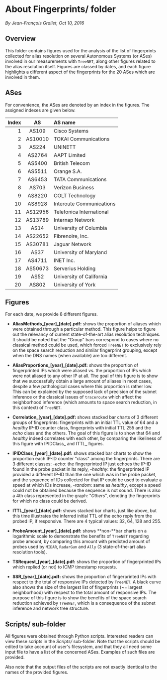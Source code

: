 # About Fingerprints/ folder

*By Jean-François Grailet, Oct 10, 2016*

## Overview

This folder contains figures used for the analysis of the list of fingerprints collected for alias resolution on several Autonomous Systems (or ASes) involved in our measurements with `TreeNET`, along other figures related to the alias resolution itself. Figures are classed by dates, and each figure highlights a different aspect of the fingerprints for the 20 ASes which are involved in them.

## ASes

For convenience, the ASes are denoted by an index in the figures. The assigned indexes are given below.

| Index |   AS    | AS name                  |
| ----: | :-----: | :----------------------- |
| 1     | AS109   | Cisco Systems            |
| 2     | AS10010 | TOKAI Communications     |
| 3     | AS224   | UNINETT                  |
| 4     | AS2764  | AAPT Limited             |
| 5     | AS5400  | British Telecom          |
| 6     | AS5511  | Orange S.A.              |
| 7     | AS6453  | TATA Communications      |
| 8     | AS703   | Verizon Business         |
| 9     | AS8220  | COLT Technology          |
| 10    | AS8928  | Interoute Communications |
| 11    | AS12956 | Telefonica International |
| 12    | AS13789 | Internap Network         |
| 13    | AS14    | University of Columbia   |
| 14    | AS22652 | Fibrenoire, Inc.         |
| 15    | AS30781 | Jaguar Network           |
| 16    | AS37    | University of Maryland   |
| 17    | AS4711  | INET Inc.                |
| 18    | AS50673 | Serverius Holding        |
| 19    | AS52    | University of California |
| 20    | AS802   | University of York       |

## Figures

For each date, we provide 8 different figures.

* **AliasMethods_\[year\]_\[date\].pdf:** shows the proportion of aliases which were obtained through a particular method. This figure helps to figure out the relevancy of current state-of-the-art alias resolution techniques. It should be noted that the "Group" bars correspond to cases where no classical method could be used, which forced `TreeNET` to exclusively rely on the space search reduction and similar fingerprint grouping, except when the DNS names (when available) are too different.

* **AliasProportions_\[year\]_\[date\].pdf:** shows the proportion of fingerprinted IPs which were aliased vs. the proportion of IPs which were not aliased to any other IP at all. The goal of this figure is to show that we successfully obtain a large amount of aliases in most cases, despite a few pathological cases where this proportion is rather low. This can be explained by the supposed lack of precision of the subnet inference or the classical issues of `traceroute` which affect the neighborhood inference (which amounts to space search reduction, in this context) of `TreeNET`.

* **Correlation_\[year\]_\[date\].pdf:** shows stacked bar charts of 3 different groups of fingerprints: fingerprints with an initial TTL value of 64 and a *healthy* IP-ID counter class, fingerprints with initial TTL 255 and the *echo* class and the others. The goal of this figure is to show that 64 and *healthy* indeed correlates with each other, by comparing the likeliness of this figure with IPIDClass_ and ITTL_ figures.

* **IPIDClass_\[year\]_\[date\].pdf:** shows stacked bar charts to show the proportion each IP-ID counter "class" among the fingerprints. There are 3 different classes:
  -*echo*: the fingerprinted IP just echoes the IP-ID found in the probe packet in its reply, 
  -*healthy*: the fingerprinted IP provided a different IP-ID than the one which was in the probe packet, and the sequence of IDs collected for that IP could be used to evaluate a speed at which IDs increase, 
  -*random*: same as *healthy*, except a speed could not be obtained because the sequence is not sound.
  There is also a 4th class represented in the graph: "*Others*", denoting the fingerprints for which no class could be derived.

* **ITTL_\[year\]_\[date\].pdf:** shows stacked bar charts, just like above, but this time illustrates the inferred initial TTL of the echo reply from the probed IP, if responsive. There are 4 typical values: 32, 64, 128 and 255.

* **ProbeAmount_\[year\]_\[date\].pdf:** shows **non-**bar charts on a logarithmic scale to demonstrate the benefits of `TreeNET` regarding probe amount, by comparing this amount with predicted amount of probes used by `MIDAR`, `RadarGun` and `Ally` (3 state-of-the-art alias resolution tools).

* **TSRequest_\[year\]_\[date\].pdf:** shows the proportion of fingerprinted IPs which replied (or not) to ICMP timestamp requests.

* **SSR_\[year\]_\[date\].pdf:** shows the proportion of fingerprinted IPs with respect to the total of responsive IPs detected by `TreeNET`. A black curve also shows the size of the largest list of fingerprints (~= largest neighborhood) with respect to the total amount of responsive IPs. The purpose of this figure is to show the benefits of the space search reduction achieved by `TreeNET`, which is a consequence of the subnet inference and network tree structure.

## Scripts/ sub-folder

All figures were obtained through Python scripts. Interested readers can view these scripts in the *Scripts/* sub-folder. Note that the scripts should be edited to take account of user's filesystem, and that they all need some input file to have a list of the concerned ASes. Examples of such files are provided.

Also note that the output files of the scripts are not exactly identical to the names of the provided figures.
